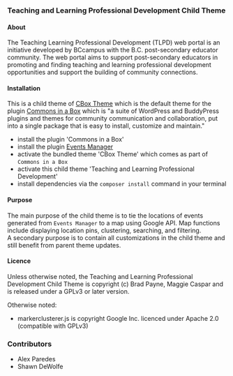 ### Teaching and Learning Professional Development Child Theme ###

#### About ####
The Teaching Learning Professional Development (TLPD) web portal is an initiative developed by BCcampus with the B.C. post-secondary educator community. 
The web portal aims to support post-secondary educators in promoting and finding teaching and learning professional development opportunities and support the building of community connections.

#### Installation ####
This is a child theme of [CBox Theme](https://github.com/cuny-academic-commons/cbox-theme) which is the default theme for the plugin [Commons in a Box](https://github.com/cuny-academic-commons/commons-in-a-box) which is "a 
suite of WordPress and BuddyPress plugins and themes for community communication and collaboration, put into a single package that  is easy to install, customize and maintain."

- install the plugin 'Commons in a Box'
- install the plugin [Events Manager](https://wordpress.org/plugins/events-manager/)
- activate the bundled theme 'CBox Theme' which comes as part of `Commons in a Box`
- activate this child theme 'Teaching and Learning Professional Development'
- install dependencies via the `composer install` command in your terminal

#### Purpose ####
The main purpose of the child theme is to tie the locations of events generated from `Events Manager` to a map using Google API. 
Map functions include displaying location pins, clustering, searching, and filtering.  
A secondary purpose is to contain all customizations in the child theme and still benefit from parent theme updates. 

#### Licence ####
Unless otherwise noted, the Teaching and Learning Professional Development Child Theme is copyright (c) Brad Payne, Maggie Caspar and is released under a GPLv3 or later version.

Otherwise noted: 
- markerclusterer.js is copyright Google Inc. licenced under Apache 2.0 (compatible with GPLv3)

### Contributors ###
- Alex Paredes
- Shawn DeWolfe 
